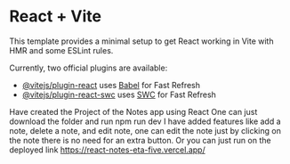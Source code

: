 # React + Vite

This template provides a minimal setup to get React working in Vite with HMR and some ESLint rules.

Currently, two official plugins are available:

- [@vitejs/plugin-react](https://github.com/vitejs/vite-plugin-react/blob/main/packages/plugin-react/README.md) uses [Babel](https://babeljs.io/) for Fast Refresh
- [@vitejs/plugin-react-swc](https://github.com/vitejs/vite-plugin-react-swc) uses [SWC](https://swc.rs/) for Fast Refresh


Have created the Project of the Notes app using React
One can just download the folder and run npm run dev
I have added features like add a note, delete a note, and edit note, one can edit the note just by clicking on the note there is no need for an extra button.
Or you can just run on the deployed link https://react-notes-eta-five.vercel.app/
